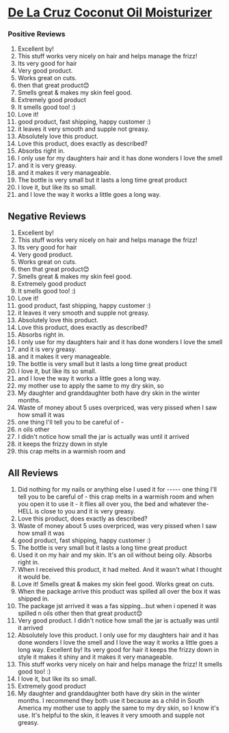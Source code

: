 # [De La Cruz Coconut Oil Moisturizer](https://products.checkmycream.com/products/De-La-Cruz-Coconut-Oil-Moisturizer.html)

### Positive Reviews

<ol>
      <li>Excellent by!</li>
      <li>This stuff works very nicely on hair and helps manage the frizz!</li>
      <li>Its very good for hair</li>
      <li>Very good product.</li>
      <li>Works great on cuts.</li>
      <li>then that great product😊</li>
      <li>Smells great &amp; makes my skin feel good.</li>
      <li>Extremely good product</li>
      <li>It smells good too! :)</li>
      <li>Love it!</li>
      <li>good product, fast shipping, happy customer :)</li>
      <li>it leaves it very smooth and supple not greasy.</li>
      <li>Absolutely love this product.</li>
      <li>Love this product, does exactly as described?</li>
      <li>Absorbs right in.</li>
      <li>I only use for my daughters hair and it has done wonders I love the smell</li>
      <li>and it is very greasy.</li>
      <li>and it makes it very manageable.</li>
      <li>The bottle is very small but it lasts a long time great product</li>
      <li>I love it, but like its so small.</li>
      <li>and I love the way it works a little goes a long way.</li>
</ol>


<h2>Negative Reviews</h2>
<ol>
<li> Excellent by!</li>
<li> This stuff works very nicely on hair and helps manage the frizz!</li>
<li> Its very good for hair</li>
<li> Very good product.</li>
<li> Works great on cuts.</li>
<li> then that great product😊</li>
<li> Smells great &amp; makes my skin feel good.</li>
<li> Extremely good product</li>
<li> It smells good too! :)</li>
<li> Love it!</li>
<li> good product, fast shipping, happy customer :)</li>
<li> it leaves it very smooth and supple not greasy.</li>
<li> Absolutely love this product.</li>
<li> Love this product, does exactly as described?</li>
<li> Absorbs right in.</li>
<li> I only use for my daughters hair and it has done wonders I love the smell</li>
<li> and it is very greasy.</li>
<li> and it makes it very manageable.</li>
<li> The bottle is very small but it lasts a long time great product</li>
<li> I love it, but like its so small.</li>
<li> and I love the way it works a little goes a long way.</li>
<li> my mother use to apply the same to my dry skin, so</li>
<li> My daughter and granddaughter both have dry skin in the winter months.  </li>
<li> Waste of money about 5 uses overpriced, was very pissed when I saw how small it was</li>
<li> one thing I&#x27;ll tell you to be careful of -</li>
<li> n oils other</li>
<li> I didn&#x27;t notice how small the jar is actually was until it arrived</li>
<li> it keeps the frizzy down in style</li>
<li> this crap melts in a warmish room and</li>
</ol>

<h2>All Reviews</h2>

<ol>
    <li> Did nothing for my nails or anything else I used it for ----- one thing I&#x27;ll tell you to be careful of - this crap melts in a warmish room and when you open it to use it - it flies all over you, the bed and whatever the-HELL is close to you and it is very greasy.</li>
    <li> Love this product, does exactly as described?</li>
    <li> Waste of money about 5 uses overpriced, was very pissed when I saw how small it was</li>
    <li> good product, fast shipping, happy customer :)</li>
    <li> The bottle is very small but it lasts a long time great product</li>
    <li> Used it on my hair and my skin. It&#x27;s an oil without being oily. Absorbs right in.</li>
    <li> When I received this product, it had melted.  And it wasn&#x27;t what I thought it would be.</li>
    <li> Love it! Smells great &amp; makes my skin feel good. Works great on cuts.</li>
    <li> When the package arrive this product was spilled all over the box it was shipped in.</li>
    <li> The package jst arrived it was a fas sipping...but when i opened it was spilled n oils other then that great product😊</li>
    <li> Very good product. I didn&#x27;t notice how small the jar is actually was until it arrived</li>
    <li> Absolutely love this product. I only use for my daughters hair and it has done wonders I love the smell and I love the way it works a little goes a long way. Excellent by! Its very good for hair it keeps the frizzy down in style it makes it shiny and it makes it very manageable.</li>
    <li> This stuff works very nicely on hair and helps manage the frizz! It smells good too! :)</li>
    <li> I love it, but like its so small.</li>
    <li> Extremely good product</li>
    <li> My daughter and granddaughter both have dry skin in the winter months.  I recommend they both use it because as a child in South America my mother use to apply the same to my dry skin, so I know it&#x27;s use. It&#x27;s helpful to the skin,  it leaves it very smooth and supple not greasy.</li>
</ol>




